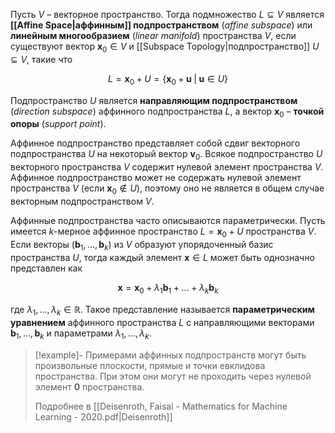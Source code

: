 
Пусть $V$ – векторное пространство. Тогда подмножество $L⊆V$ является **[[Affine Space|аффинным]] подпространством** (*affine subspace*) или **линейным многообразием** (*linear manifold*) пространства $V$, если существуют вектор $\mathbf{x}_0∈V$ и [[Subspace Topology|подпространство]] $U⊆V$, такие что

$$
L = \mathbf{x}_0 + U = \{ \mathbf{x}_0 + \mathbf{u} \; | \; \mathbf{u}∈U \}
$$

Подпространство $U$ является **направляющим подпространством** (*direction subspace*) аффинного подпространства $L$, а вектор $\mathbf{x}_0$ – **точкой опоры** (*support point*).

Аффинное подпространство представляет собой сдвиг векторного подпространства $U$ на некоторый вектор $\mathbf{v}_0$. Всякое подпространство $U$ векторного пространства $V$ содержит нулевой элемент пространства $V$. Аффинное подпространство может не содержать нулевой элемент пространства $V$ (если $\mathbf{x}_0∉U$), поэтому оно не является в общем случае векторным подпространством $V$.

Аффинные подпространства часто описываются параметрически. Пусть имеется $k$-мерное аффинное пространство $L =\mathbf{x}_0 + U$ пространства $V$. Если векторы $(\mathbf{b}_1, \ldots,\mathbf{b}_k)$ из $V$ образуют упорядоченный базис пространства $U$, тогда каждый элемент $\mathbf{x} \in L$ может быть однозначно представлен как 

$$
\mathbf{x} =\mathbf{x}_0+\lambda_1\mathbf{b}_1 + \ldots + \lambda_k\mathbf{b}_k
$$

где $λ_1, \ldots, λ_k ∈ ℝ$. Такое представление называется **параметрическим уравнением** аффинного пространства $L$ с направляющими векторами $\mathbf{b}_1, \ldots,\mathbf{b}_k$ и параметрами $λ_1, \ldots, λ_k$.

>[!example]-
> Примерами аффинных подпространств могут быть произвольные плоскости, прямые и точки евклидова пространства. При этом они могут не проходить через нулевой элемент $\mathbf{0}$ пространства.  
> 
> Подробнее в [[Deisenroth, Faisal - Mathematics for Machine Learning - 2020.pdf|Deisenroth]]





